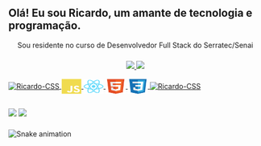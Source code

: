 ## Olá!  Eu sou Ricardo, um amante de tecnologia e programação.</br>
<div align="center">
  Sou residente no curso de Desenvolvedor Full Stack do Serratec/Senai
    
</div>

###

<div align="center">
<a href="https://github.com/RicardoFerrazPereira">
<img height="130em" src="https://github-readme-stats.vercel.app/api?username=RicardoFerrazPereira&show_icons=true&theme=github_dark&include_all_commits=true&count_private=true"/>
<img height="130em" src="https://github-readme-stats.vercel.app/api/top-langs/?username=RicardoFerrazPereira&layout=compact&langs_count=7&theme=github_dark"/>
</div>
  
  
  
<div style="display: inline_block"><br>
<img align="center" alt="Ricardo-CSS" height="50" width="50" src="https://cdn.jsdelivr.net/gh/devicons/devicon/icons/java/java-original-wordmark.svg"/>
<img align="center" alt="Ricardo-Js" height="30" width="40" src="https://raw.githubusercontent.com/devicons/devicon/master/icons/javascript/javascript-plain.svg">
<!--   <img align="center" alt="Ricardo-Ts" height="30" width="40" src="https://raw.githubusercontent.com/devicons/devicon/master/icons/typescript/typescript-plain.svg"> -->
<img align="center" alt="Ricardo-React" height="30" width="40" src="https://raw.githubusercontent.com/devicons/devicon/master/icons/react/react-original.svg">
<img align="center" alt="Ricardo-HTML" height="30" width="40" src="https://raw.githubusercontent.com/devicons/devicon/master/icons/html5/html5-original.svg">
<img align="center" alt="Ricardo-CSS" height="30" width="40" src="https://raw.githubusercontent.com/devicons/devicon/master/icons/css3/css3-original.svg">
<img align="center" alt="Ricardo-CSS" height="50" width="50" src="https://cdn.jsdelivr.net/gh/devicons/devicon/icons/postgresql/postgresql-original.svg" />
<!--   <img align="center" alt="Ricardo-Python" height="30" width="40" src="https://raw.githubusercontent.com/devicons/devicon/master/icons/python/python-original.svg"> -->
<!--   <img align="center" alt="Ricardo-Csharp" height="30" width="40" src="https://raw.githubusercontent.com/devicons/devicon/master/icons/csharp/csharp-original.svg"> -->
<!--   <img align="right" alt="Rafa-pic" height="150" style="border-radius:50px;" src="https://media.discordapp.net/attachments/639956127056134178/890373478988013628/Publicacoes_Instagram_1_1.png?width=676&height=676"> -->
</div>
  
 ##
  
 <div>
 <a href = "mailto:sourprog@gmail.com"><img src="https://img.shields.io/badge/-Gmail-%23333?style=for-the-badge&logo=gmail&logoColor=white" target="_blank"></a>
 <a href="https://www.linkedin.com/in/ricardo-ferraz-pereira-49b01ba3/" target="_blank"><img src="https://img.shields.io/badge/-LinkedIn-%230077B5?style=for-the-badge&logo=linkedin&logoColor=white" target="_blank"></a>
 <!--   <a href="https://www.instagram.com/ricardo_sour/" target="_blank"><img src="https://img.shields.io/badge/-Instagram-%23E4405F?style=for-the-badge&logo=instagram&logoColor=white" target="_blank"></a> -->
 
###
![Snake animation](https://github.com/ricardoferrazpereira/ricardoferraz/blob/output/github-contribution-grid-snake.svg)
<!-- ![Snake animation](https://github.com/ricardoferrazpereira/ricardoferraz/blob/output/github-contribution-grid-snake.svg) -->
   
<!--  ![](https://komarev.com/ghpvc/?username=ricardferrazpereira&color=blueviolet)   -->
   
</div>

